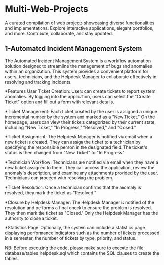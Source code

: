 # Multi-Web-Projects
A curated compilation of web projects showcasing diverse functionalities and implementations. Explore interactive applications, elegant portfolios, and more. Contribute, collaborate, and stay updated.

## 1-Automated Incident Management System
The Automated Incident Management System is a workflow automation solution designed to streamline the management of bugs and anomalies within an organization. This system provides a convenient platform for users, technicians, and the Helpdesk Manager to collaborate effectively in resolving and tracking incidents.

*Features
User Ticket Creation: Users can create tickets to report system anomalies. By logging into the application, users can select the "Create Ticket" option and fill out a form with relevant details.

*Ticket Management: Each ticket created by the user is assigned a unique incremental number by the system and marked as a "New Ticket." On the homepage, users can view their tickets categorized by their current state, including "New Ticket," "In Progress," "Resolved," and "Closed."

*Ticket Assignment: The Helpdesk Manager is notified via email when a new ticket is created. They can assign the ticket to a technician by specifying the responsible person in the designated field. The ticket's status is then changed from "New Ticket" to "In Progress."

*Technician Workflow: Technicians are notified via email when they have a new ticket assigned to them. They can access the application, review the anomaly's description, and examine any attachments provided by the user. Technicians can proceed with resolving the problem.

*Ticket Resolution: Once a technician confirms that the anomaly is resolved, they mark the ticket as "Resolved."

*Closure by Helpdesk Manager: The Helpdesk Manager is notified of the resolution and performs a final check to ensure the problem is resolved. They then mark the ticket as "Closed." Only the Helpdesk Manager has the authority to close a ticket.

*Statistics Page: Optionally, the system can include a statistics page displaying performance indicators such as the number of tickets processed in a semester, the number of tickets by type, priority, and status.

NB: Before executing the code, please make sure to execute the file database/tables_helpdesk.sql which contains the SQL clauses to create the tables.

